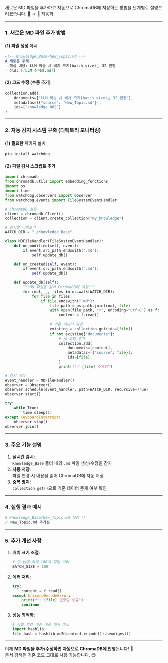 새로운 MD 파일을 추가하고 자동으로 ChromaDB에 저장하는 방법을 단계별로 설명드리겠습니다. 📁 → 🔄 자동화

---

### **1. 새로운 MD 파일 추가 방법**
#### **(1) 파일 생성 예시**
```markdown
<!-- Knowledge_Base/New_Topic.md -->
# 새로운 주제
- 핵심 내용: LLM 학습 시 배치 크기(batch size)는 32 권장
- 참고: [[LLM 최적화.md]]
```

#### **(2) 코드 수정 (수동 추가)**
```python
collection.add(
    documents=["LLM 학습 시 배치 크기(batch size)는 32 권장"],
    metadatas=[{"source": "New_Topic.md"}],
    ids=["knowledge_002"]
)
```

---

### **2. 자동 감지 시스템 구축 (디렉토리 모니터링)**
#### **(1) 필요한 패키지 설치**
```bash
pip install watchdog
```

#### **(2) 파일 감시 스크립트 추가**
```python
import chromadb
from chromadb.utils import embedding_functions
import os
import time
from watchdog.observers import Observer
from watchdog.events import FileSystemEventHandler

# ChromaDB 설정
client = chromadb.Client()
collection = client.create_collection("my_knowledge")

# 감시할 디렉토리
WATCH_DIR = "./Knowledge_Base"

class MDFileHandler(FileSystemEventHandler):
    def on_modified(self, event):
        if event.src_path.endswith(".md"):
            self.update_db()

    def on_created(self, event):
        if event.src_path.endswith(".md"):
            self.update_db()

    def update_db(self):
        """MD 파일을 읽어 ChromaDB에 저장"""
        for root, _, files in os.walk(WATCH_DIR):
            for file in files:
                if file.endswith(".md"):
                    file_path = os.path.join(root, file)
                    with open(file_path, "r", encoding="utf-8") as f:
                        content = f.read()
                    
                    # 기존 데이터 확인
                    existing = collection.get(ids=[file])
                    if not existing["documents"]:
                        # 새 파일 추가
                        collection.add(
                            documents=[content],
                            metadatas=[{"source": file}],
                            ids=[file]
                        )
                        print(f"✅ {file} 추가됨")

# 감시 시작
event_handler = MDFileHandler()
observer = Observer()
observer.schedule(event_handler, path=WATCH_DIR, recursive=True)
observer.start()

try:
    while True:
        time.sleep(1)
except KeyboardInterrupt:
    observer.stop()
observer.join()
```

---

### **3. 주요 기능 설명**
1. **실시간 감시**:  
   `Knowledge_Base` 폴더 내의 `.md` 파일 생성/수정을 감지
2. **자동 저장**:  
   파일 변경 시 내용을 읽어 ChromaDB에 자동 저장
3. **중복 방지**:  
   `collection.get()`으로 기존 데이터 존재 여부 확인

---

### **4. 실행 결과 예시**
```bash
# Knowledge_Base/New_Topic.md 생성 시
✅ New_Topic.md 추가됨
```

---

### **5. 추가 개선 사항**
1. **배치 크기 조절**:
   ```python
   # 한 번에 최대 100개 파일 처리
   BATCH_SIZE = 100
   ```
2. **에러 처리**:
   ```python
   try:
       content = f.read()
   except UnicodeDecodeError:
       print(f"⚠️ {file} 인코딩 오류")
       continue
   ```
3. **성능 최적화**:
   ```python
   # 파일 변경 대신 내용 해시 비교
   import hashlib
   file_hash = hashlib.md5(content.encode()).hexdigest()
   ```

---

이제 **MD 파일을 추가/수정하면 자동으로 ChromaDB에 반영**됩니다! 🔄  
문서 검색은 기존 코드 그대로 사용 가능합니다. 😊